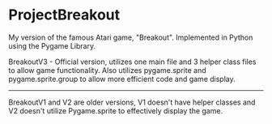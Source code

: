 # ProjectBreakout

My version of the famous Atari game, "Breakout". Implemented in Python using the Pygame Library.

BreakoutV3 - Official version, utilizes one main file and 3 helper class files to allow game functionality. Also utilizes pygame.sprite and pygame.sprite.group to allow
more efficient code and game display.


------------------------------------------------------------------------------------------------------------------------------------

BreakoutV1 and V2 are older versions, V1 doesn't have helper classes and V2 doesn't utilize Pygame.sprite to effectively display the game.
